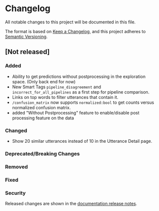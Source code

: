 # Changelog

All notable changes to this project will be documented in this file.

The format is based on [Keep a Changelog](https://keepachangelog.com/en/1.0.0/), and this project
adheres to [Semantic Versioning](https://semver.org/spec/v2.0.0.html).

## [Not released]

### Added
- Ability to get predictions without postprocessing in the exploration space. (Only back end for
  now)
- New Smart Tags `pipeline_disagreement` and `incorrect_for_all_pipelines` as a first step for pipeline comparison.
- Links on top words to filter utterances that contain it.
- `/confusion_matrix` now supports `normalized:bool` to get counts versus normalized confusion matrix.
- added "Without Postprocessing" feature to enable/disable post processing feature on the data

### Changed
- Show 20 similar utterances instead of 10 in the Utterance Detail page.

### Deprecated/Breaking Changes


### Removed

### Fixed

### Security

Released changes are shown in the
[documentation release notes](docs/getting-started/release-notes.md).
